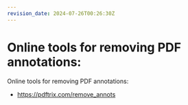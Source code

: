 ```yaml
---
revision_date: 2024-07-26T00:26:30Z
---
```

# Online tools for removing PDF annotations:
Online tools for removing PDF annotations:
* https://pdftrix.com/remove_annots